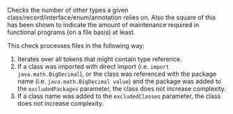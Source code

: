 Checks the number of other types a given
class/record/interface/enum/annotation relies on. Also the square of
this has been shown to indicate the amount of maintenance required in
functional programs (on a file basis) at least.

This check processes files in the following way:

1.  Iterates over all tokens that might contain type reference.
2.  If a class was imported with direct import (i.e.
    `import java.math.BigDecimal`), or the class was referenced with the
    package name (i.e. `java.math.BigDecimal value`) and the package was
    added to the `excludedPackages` parameter, the class does not
    increase complexity.
3.  If a class name was added to the `excludedClasses` parameter, the
    class does not increase complexity.

